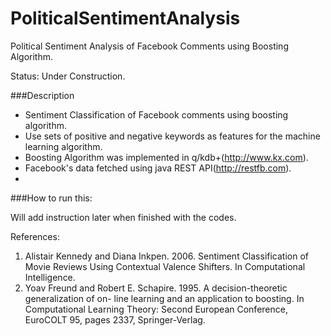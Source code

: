 PoliticalSentimentAnalysis
==========================

Political Sentiment Analysis of Facebook Comments using Boosting Algorithm.

Status: Under Construction.

###Description

* Sentiment Classification of Facebook comments using boosting algorithm. 
* Use sets of positive and negative keywords as features for the machine learning algorithm.
* Boosting Algorithm was implemented in q/kdb+(http://www.kx.com).
* Facebook's data fetched using java REST API(http://restfb.com).
* 

###How to run this:

Will add instruction later when finished with the codes.


References:

1.  Alistair Kennedy and Diana Inkpen. 2006. Sentiment Classification of Movie Reviews Using Contextual Valence Shifters. In        Computational Intelligence.
2.  Yoav Freund and Robert E. Schapire. 1995. A decision-theoretic generalization of on- line learning and an application to        boosting. In Computational Learning Theory: Second European Conference, EuroCOLT 95, pages 2337, Springer-Verlag.


